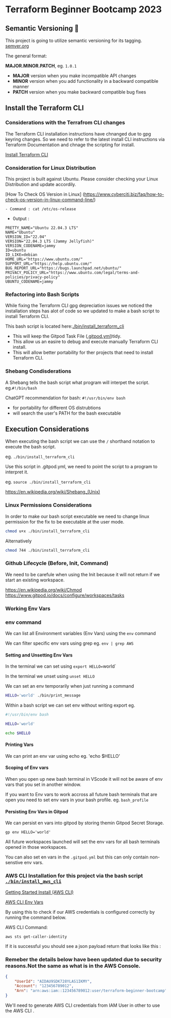 # Terraform Beginner Bootcamp 2023

## Semantic Versioning :mage:

This project is going to utilize semantic versioning for its tagging.
[semver.org](https://semver.org/)

The general format:

**MAJOR.MINOR.PATCH**, eg. `1.0.1`

- **MAJOR** version when you make incompatible API changes
- **MINOR** version when you add functionality in a backward compatible manner
- **PATCH** version when you make backward compatible bug fixes

## Install the Terraform CLI

### Considerations with the Terrafrom CLI changes

The Terraform CLI installation instructions have chnanged due to gpg keyring changes. So we need to refer to the latest install CLI instructions via Terraform Documentation and chnage the scripting for install.


[Install Terraform CLI](https://developer.hashicorp.com/terraform/tutorials/aws-get-started/install-cli)

### Consideration for Linux Distribution

This project is built against Ubuntu.
Please consider checking your Linux Distribution and update accordily.

[How To Check OS Version in Linux]
(https://www.cyberciti.biz/faq/how-to-check-os-version-in-linux-command-line/)

```
- Command : cat /etc/os-release
```

- 0utput :

```
PRETTY_NAME="Ubuntu 22.04.3 LTS"
NAME="Ubuntu"
VERSION_ID="22.04"
VERSION="22.04.3 LTS (Jammy Jellyfish)"
VERSION_CODENAME=jammy
ID=ubuntu
ID_LIKE=debian
HOME_URL="https://www.ubuntu.com/"
SUPPORT_URL="https://help.ubuntu.com/"
BUG_REPORT_URL="https://bugs.launchpad.net/ubuntu/"
PRIVACY_POLICY_URL="https://www.ubuntu.com/legal/terms-and-policies/privacy-policy"
UBUNTU_CODENAME=jammy
```


### Refactoring into Bash Scripts 

While fixing the Terraform CLI gpg depreciation issues we noticed the installation steps has alot of code so we updated to make a bash script to install Terraform CLI.

This bash script is located here:[./bin/install_terraform_cli](./bin/install_terraform_cli)

- This will keep the Gitpod Task File ([.gitpod.yml](.gitpod.yml))tidy.
- This allow us an easire to debug and execute manually Terraform CLI install.
- This will allow better portability for ther projects that need to install Terraform CLI.


### Shebang Condisderations
A Shebang tells the bash script what program will interpet the script. eg.`#!/bin/bash`

ChatGPT recommendation for bash: `#!/usr/bin/env bash`
- for portability for different OS distrubtions
- will search the user's PATH for the bash executable

## Execution Considerations 
When executing the bash script we can use the `/` shorthand notation to execute the bash script.

eg. `./bin/install_terraform_cli`

Use this script in .gitpod.yml, we need to point the script to a program to interpret it.

eg. `source ./bin/install_terraform_cli`

https://en.wikipedia.org/wiki/Shebang_(Unix)

### Linux Permissions Considerations

In order to make our bash script executable we need to change linux permission for the fix to be executable at the user mode.

```sh
chmod u+x ./bin/install_terraform_cli
```

Alternatively

```sh
chmod 744 ./bin/install_terraform_cli
```

### Github Lifecycle (Before, Init, Command)

We need to be carefule when using the Init because it will not return if we start an existing workspace.

https://en.wikipedia.org/wiki/Chmod
https://www.gitpod.io/docs/configure/workspaces/tasks


### Working Env Vars 

### env command

We can list all Environment variables (Env Vars) using the `env` command

We can filter specific env vars using grep eg. `env | grep AWS`

#### Setting and Unsetting Env Vars
In the terminal we can set using `export HELLO=`world`

In the terminal we unset using `unset HELLO`

We can set an env temporarily when just running a command

```sh
HELLO='world' ./bin/print_message
```
Within a bash script we can set env without writing export eg.

```sh
#!/usr/bin/env bash

HELLO='world'

echo $HELLO
```
#### Printing Vars

We can print an env var using echo eg. 'echo $HELLO'

#### Scoping of Env vars

When you open up new bash terminal in VScode it will not be aware of env vars that you set in another window.

If you want to Env vars to work accross all future bash terminals that are open you need to set env vars in your bash profile. eg. `bash_profile`

#### Persisting Env Vars in Gitpod

We can persist en vars into gitpod by storing themin Gitpod Secret Storage.

```
gp env HELLO='world'
```

All future workspaces launched will set the env vars for all bash terminals opened in those workspaces.

You can also set en vars in the `.gitpod.yml` but this can only contain non-senstive env vars.

### AWS CLI Installation for this project via the bash script [`./bin/install_aws_cli`](./bin/install_aws_cli)

[Getting Started Install (AWS CLI)](https://docs.aws.amazon.com/cli/latest/userguide/getting-started-install.html)

[AWS CLI Env Vars](https://docs.aws.amazon.com/cli/latest/userguide/cli-configure-envvars.html)

By using this to check if our AWS credentials is configured correctly by running the command below.

AWS CLI Command:

```sh
aws sts get-caller-identity
```


If it is successful you should see a json payload return that looks like this :

### Remeber the details below have been updated due to security reasons.Not the same as what is in the AWS Console.

```json
{
    "UserId": "AIDAU9SDK728YLAS1IKMY",
    "Account": "123456789012",
    "Arn": "arn:aws:iam::123456789012:user/terraform-beginner-bootcamp"
}
```

We'll need to generate AWS CLI credentials from IAM User in other to use the AWS CLI .





